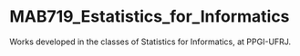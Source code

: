 # MAB719_Estatistics_for_Informatics
Works developed in the classes of Statistics for Informatics, at PPGI-UFRJ.
